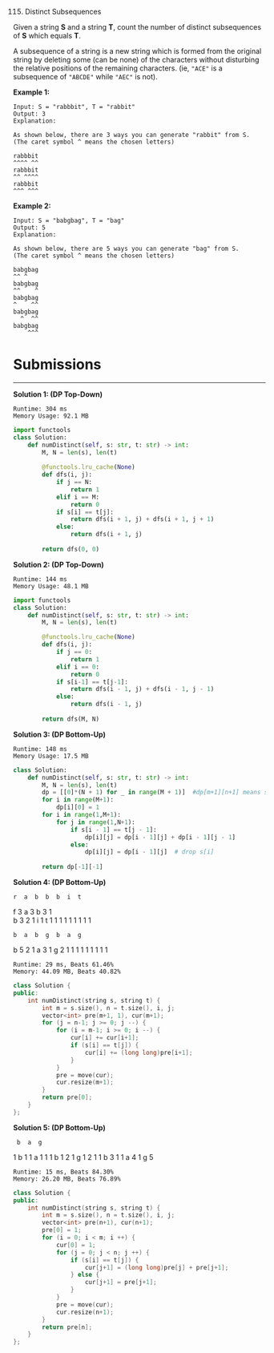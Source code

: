 115. Distinct Subsequences

Given a string **S** and a string **T**, count the number of distinct subsequences of **S** which equals **T**.

A subsequence of a string is a new string which is formed from the original string by deleting some (can be none) of the characters without disturbing the relative positions of the remaining characters. (ie, `"ACE"` is a subsequence of `"ABCDE"` while `"AEC"` is not).

**Example 1:**
```
Input: S = "rabbbit", T = "rabbit"
Output: 3
Explanation:

As shown below, there are 3 ways you can generate "rabbit" from S.
(The caret symbol ^ means the chosen letters)

rabbbit
^^^^ ^^
rabbbit
^^ ^^^^
rabbbit
^^^ ^^^
```

**Example 2:**
```
Input: S = "babgbag", T = "bag"
Output: 5
Explanation:

As shown below, there are 5 ways you can generate "bag" from S.
(The caret symbol ^ means the chosen letters)

babgbag
^^ ^
babgbag
^^    ^
babgbag
^    ^^
babgbag
  ^  ^^
babgbag
    ^^^
```

# Submissions
---
**Solution 1: (DP Top-Down)**
```
Runtime: 304 ms
Memory Usage: 92.1 MB
```
```python
import functools
class Solution:
    def numDistinct(self, s: str, t: str) -> int:
        M, N = len(s), len(t)
        
        @functools.lru_cache(None)
        def dfs(i, j):
            if j == N:
                return 1
            elif i == M:
                return 0
            if s[i] == t[j]:
                return dfs(i + 1, j) + dfs(i + 1, j + 1)
            else:
                return dfs(i + 1, j)
            
        return dfs(0, 0)
```

**Solution 2: (DP Top-Down)**
```
Runtime: 144 ms
Memory Usage: 48.1 MB
```
```python
import functools
class Solution:
    def numDistinct(self, s: str, t: str) -> int:
        M, N = len(s), len(t)

        @functools.lru_cache(None)
        def dfs(i, j):
            if j == 0:
                return 1
            elif i == 0:
                return 0
            if s[i-1] == t[j-1]:
                return dfs(i - 1, j) + dfs(i - 1, j - 1)
            else:
                return dfs(i - 1, j)
            
        return dfs(M, N)
```

**Solution 3: (DP Bottom-Up)**
```
Runtime: 148 ms
Memory Usage: 17.5 MB
```
```python
class Solution:
    def numDistinct(self, s: str, t: str) -> int:
        M, N = len(s), len(t)
        dp = [[0]*(N + 1) for _ in range(M + 1)]  #dp[m+1][n+1] means s[:m+2] t[:n+2]
        for i in range(M+1):
            dp[i][0] = 1
        for i in range(1,M+1):
            for j in range(1,N+1):
                if s[i - 1] == t[j - 1]:
                    dp[i][j] = dp[i - 1][j] + dp[i - 1][j - 1]
                else:
                    dp[i][j] = dp[i - 1][j]  # drop s[i]
                    
        return dp[-1][-1]
```

**Solution 4: (DP Bottom-Up)**

    r  a  b  b  b  i  t
f   3
a      3
b         3  1  
b         3  2  1
i                  1
t                     1
    1  1  1  1  1  1  1  1

    b  a  b  g  b  a  g 
b   5     2     1
a      3           1
g            2        1
    1  1  1  1  1  1  1  1


```
Runtime: 29 ms, Beats 61.46%
Memory: 44.09 MB, Beats 40.82%
```
```c++
class Solution {
public:
    int numDistinct(string s, string t) {
        int m = s.size(), n = t.size(), i, j;
        vector<int> pre(m+1, 1), cur(m+1);
        for (j = n-1; j >= 0; j --) {
            for (i = m-1; i >= 0; i --) {
                cur[i] += cur[i+1];
                if (s[i] == t[j]) {
                    cur[i] += (long long)pre[i+1];
                }
            }
            pre = move(cur);
            cur.resize(m+1);
        }
        return pre[0];
    }
};
```
        
**Solution 5: (DP Bottom-Up)**

     b  a  g
   1
b  1 1 
a  1 1  1
b  1 2  1
g  1 2  1  1 
b    3  1  1
a       4  1
g          5

```
Runtime: 15 ms, Beats 84.30%
Memory: 26.20 MB, Beats 76.89%
```
```c++
class Solution {
public:
    int numDistinct(string s, string t) {
        int m = s.size(), n = t.size(), i, j;
        vector<int> pre(n+1), cur(n+1);
        pre[0] = 1;
        for (i = 0; i < m; i ++) {
            cur[0] = 1;
            for (j = 0; j < n; j ++) {
                if (s[i] == t[j]) {
                    cur[j+1] = (long long)pre[j] + pre[j+1];
                } else {
                    cur[j+1] = pre[j+1];
                }
            }
            pre = move(cur);
            cur.resize(n+1);
        }
        return pre[n];
    }
};
```
